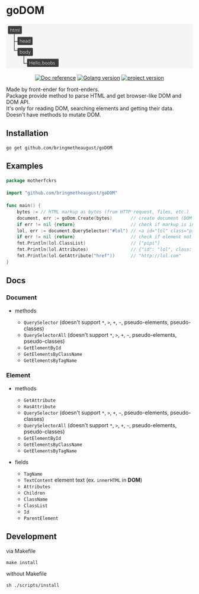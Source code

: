 # goDOM

<p align="center">
  <a href="https://tailwindcss.com" target="_blank">
    <picture>
      <img alt="goDOM logo" src="./logo.png" width="550" height="120" style="max-width: 100%;">
    </picture>
  </a>
</p>
<p align="center">
    <a href="https://pkg.go.dev/github.com/bringmetheaugust/goDOM"><img src="https://pkg.go.dev/badge/github.com/stretchr/testify" alt="Doc reference"></a>
    <a href="https://lh3.googleusercontent.com/proxy/w2a-pc4X9z2kuDWoXKnSF8pY6ngZvjVuZOAXMz3ZR8NwaUj9a-KsJnpcjtUSRO9QtFV6vMb3YoHWWv6k43Cb6bHOJEka19uE54GWtVx7Lru8gi10I_968eA2thkA0dL1O-zA8WT24cI"><img src="https://img.shields.io/badge/go%20version-1.21.5-61CFDD.svg?style=flat-square" alt="Golang version"></a>
    <a href="https://cs4.pikabu.ru/post_img/big/2014/12/15/4/1418619408_1209550583.jpg"><img src="https://img.shields.io/badge/version-0.1.6-blue" alt="project version"></a>
</p>

Made by front-ender for front-enders.   
Package provide method to parse HTML and get browser-like DOM and DOM API.  
It's only for reading DOM, searching elements and getting their data.
Doesn't have methods to mutate DOM.

## Installation

    go get github.com/bringmetheaugust/goDOM

## Examples

```go
package motherfckrs

import "github.com/bringmetheaugust/goDOM"

func main() {
    bytes := // HTML markup as bytes (from HTTP request, files, etc.)
    document, err := goDom.Create(bytes)       // create document (DOM with API, like in browser)
    if err != nil {return}                     // check if markup is invalid
    lol, err := document.QuerySelector("#lol") // <a id="lol" class="pipi" href="http://lol.com">
    if err != nil {return}                     // check if element not found
    fmt.Println(lol.ClassList)                 // ["pipi"]
    fmt.Println(lol.Attributes)                // {"id": "lol", class: "pipi", "href": "http://lol.com"}
    fmt.Println(lol.GetAttribute("href"))      // "http://lol.com"
}
```

## Docs

### Document

 * methods

    * `QuerySelector` (doesn't support `*`, `>`, `+`, `~`, pseudo-elements, pseudo-classes)
    * `QuerySelectorAll` (doesn't support `*`, `>`, `+`, `~`, pseudo-elements, pseudo-classes)
    * `GetElementById`
    * `GetElementsByClassName`
    * `GetElementsByTagName`

### Element

 * methods

    * `GetAttribute`
    * `HasAttribute`
    * `QuerySelector` (doesn't support `*`, `>`, `+`, `~`, pseudo-elements, pseudo-classes)
    * `QuerySelectorAll` (doesn't support `*`, `>`, `+`, `~`, pseudo-elements, pseudo-classes)
    * `GetElementById`
    * `GetElementsByClassName`
    * `GetElementsByTagName`

 * fields

    * `TagName`
    * `TextContent` element text (ex. `innerHTML` in **DOM**)
    * `Attributes`
    * `Children`
    * `ClassName`
    * `ClassList`
    * `Id`
    * `ParentElement`

## Development

via Makefile

    make install

without Makefile

    sh ./scripts/install
